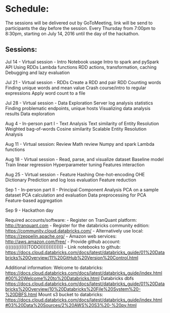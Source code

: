 Schedule:
=========

The sessions will be delivered out by GoToMeeting, link will be send to participants the day before the session. Every Thursday from 7:00pm to 8:30pm, starting on July 14, 2016 until the day of the hackathon.

Sessions:
---------

Jul 14 - Virtual session - Intro
    Notebook usage
    Intro to spark and pySpark API
    Using RDDs
    Lambda functions
    RDD actions, transformation, caching
    Debugging and lazy evaluation

Jul 21 - Virtual session - RDDs
    Create a RDD and pair RDD
    Counting words
    Finding unique words and mean value
    Crash course/intro to regular expressions 
    Apply word count to a file

Jul 28 - Virtual session  - Data Exploration
    Server log analysis statistics
    Finding problematic endpoints, unique hosts
    Visualizing data analysis results
    Data exploration

Aug  4 - In-person part I - Text Analysis
    Text similarity of Entity Resolution
    Weighted bag-of-words
    Cosine similarity
    Scalable Entity Resolution
    Analysis

Aug 11 - Virtual session: Review
    Math review
    Numpy and spark
    Lambda functions

Aug 18 - Virtual session  - Read, parse, and visualize dataset
    Baseline model
    Train linear regression
    Hyperparameter tuning
    Features interaction

Aug 25 - Virtual session - Feature Hashing
    One-hot-encoding
    OHE Dictionary
    Prediction and log loss evaluation
    Feature reduction


Sep  1 - In-person part II - Principal Component Analysis
    PCA on a sample dataset
    PCA calculation and evaluation
    Data preprocessing for PCA
    Feature-based aggregation

Sep  9 - Hackathon day


Required accounts/software:
    - Register on TranQuant platform: http://tranquant.com
    - Register for the databricks community edition: https://community.cloud.databricks.com/
    - Alternatively use local: https://zeppelin.apache.org/
    - Amazon web services: http://aws.amazon.com/free/
    - Provide github account: <Link to endpoint here> ((((((((((((((TODO))))))))))))))
    - Link notebooks to github: https://docs.cloud.databricks.com/docs/latest/databricks_guide/01%20Databricks%20Overview/11%20GitHub%20Version%20Control.html

Additional information:
    Welcome to databricks:
    https://docs.cloud.databricks.com/docs/latest/databricks_guide/index.html#00%20Welcome%20to%20Databricks.html
    Databricks dbfs
    https://docs.cloud.databricks.com/docs/latest/databricks_guide/01%20Databricks%20Overview/10%20Databricks%20File%20System%20-%20DBFS.html
    Mount s3 bucket to databricks:
    https://docs.cloud.databricks.com/docs/latest/databricks_guide/index.html#03%20Data%20Sources/2%20AWS%20S3%20-%20py.html